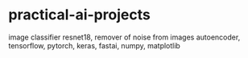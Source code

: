 # practical-ai-projects
image classifier resnet18, remover of noise from images autoencoder, tensorflow, pytorch, keras, fastai, numpy, matplotlib
